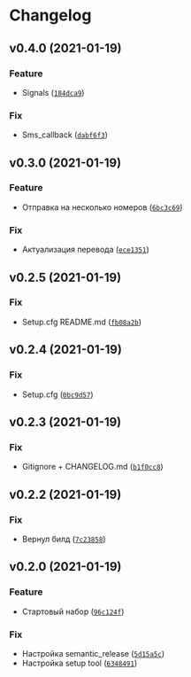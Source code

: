 # Changelog

<!--next-version-placeholder-->

## v0.4.0 (2021-01-19)
### Feature
* Signals ([`184dca9`](https://github.com/iredun/django-smsru/commit/184dca9b641c1d47e85e7a9ad49cdde4f98144b6))

### Fix
* Sms_callback ([`dabf6f3`](https://github.com/iredun/django-smsru/commit/dabf6f3c498f41218e3120bf9116d19f20527a1f))

## v0.3.0 (2021-01-19)
### Feature
* Отправка на несколько номеров ([`6bc3c69`](https://github.com/iredun/django-smsru/commit/6bc3c69bffbb63056fb884277793c894592c9142))

### Fix
* Актуализация перевода ([`ece1351`](https://github.com/iredun/django-smsru/commit/ece13518b1ac0a141d6fffcfda9229a704659d85))

## v0.2.5 (2021-01-19)
### Fix
* Setup.cfg README.md ([`fb08a2b`](https://github.com/iredun/django-smsru/commit/fb08a2bfadd3287604c701d967e125b7a5d0691e))

## v0.2.4 (2021-01-19)
### Fix
* Setup.cfg ([`0bc9d57`](https://github.com/iredun/django-smsru/commit/0bc9d579340ba0f14684b2e76ebe86c8c2635931))

## v0.2.3 (2021-01-19)
### Fix
* Gitignore + CHANGELOG.md ([`b1f0cc8`](https://github.com/iredun/django-smsru/commit/b1f0cc81183c3fda1f204664eac234db8ab71d74))

## v0.2.2 (2021-01-19)
### Fix
* Вернул билд ([`7c23858`](https://github.com/iredun/django-smsru/commit/7c23858c044768c7f7119876fbf5c79ed9e884d6))

## v0.2.0 (2021-01-19)
### Feature
* Стартовый набор ([`96c124f`](https://github.com/iredun/django-smsru/commit/96c124f4377da825491cc14eefc63ce0efaa728c))

### Fix
* Настройка semantic_release ([`5d15a5c`](https://github.com/iredun/django-smsru/commit/5d15a5cede968428dae0bd775316dcf6779554b8))
* Настройка setup tool ([`6348491`](https://github.com/iredun/django-smsru/commit/6348491c76f5d5aa83ad3057071831140d19b853))